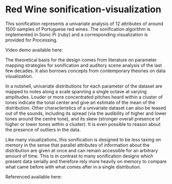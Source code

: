 # Red Wine sonification-visualization

This sonification represents a univariate analysis of 12 attributes of around 1500 samples of Portuguese red wines. The sonification algorithm is implemented in Sonic Pi (ruby) and a corresponding visualization is provided for Processing.

Video demo available here: 

The theoretical basis for the design comes from literature on parameter mapping strategies for sonification and auditory scene analysis of the last few decades. It also borrows concepts from contemporary theories on data visualization. 

In a nutshell, univariate distributions for each parameter of the dataset are mapped to notes along a scale spanning a single octave at varying amplitudes. Louder or more concentrated pitches heard within a cluster of tones indicate the tonal center and give an estimate of the mean of the distribution. Other characteristics of a univariate dataset can also be teased out of the sounds, including its spread (via the audibility of higher and lower tones around the centre tone), and its skew (stronger overall presence of higher or lower tones within a cluster). It is even possible to reason about the presence of outliers in the data.

Like many visualizations, this sonification is designed to be less taxing on memory in the sense that parallel attributes of information about the distribution are given at once and can remain accessible for an arbitrary amount of time. This is in contrast to many sonification designs which present data serially and therefore rely more heavily on memory to compare what came before with what comes after in a single distribution. 

Referenced available here:
